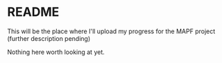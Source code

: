 # README
This will be the place where I'll upload my progress for the MAPF project (further description pending)

Nothing here worth looking at yet.
